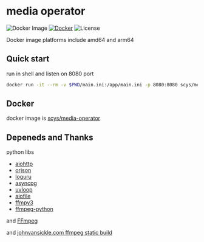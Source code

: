 # media operator

![Docker Image](https://github.com/SCys/media-operator/actions/workflows/docker.yml/badge.svg)
[![Docker](https://img.shields.io/docker/pulls/scys/media-operator.svg)](https://hub.docker.com/r/scys/media-operator)
![License](https://img.shields.io/github/license/scys/media-operator.svg)

Docker image platforms include amd64 and arm64

## Quick start

run in shell and listen on 8080 port

```bash
docker run -it --rm -v $PWD/main.ini:/app/main.ini -p 8080:8080 scys/media-operator:latest
```

## Docker

docker image is [scys/media-operator](https://hub.docker.com/r/scys/media-operator)

## Depeneds and Thanks

python libs

- [aiohttp](https://docs.aiohttp.org)
- [orjson](https://github.com/ijl/orjson)
- [loguru](https://github.com/Delgan/loguru)
- [asyncpg](https://github.com/MagicStack/asyncpg)
- [uvloop](https://github.com/MagicStack/uvloop)
- [aiofile](https://github.com/mosquito/aiofile)
- [ffmpy3](https://ffmpy3.readthedocs.io)
- [ffmpeg-python](https://github.com/kkroening/ffmpeg-python)

and [FFmpeg](http://ffmpeg.org/)

and [johnvansickle.com ffmpeg static build](https://johnvansickle.com/ffmpeg/)

